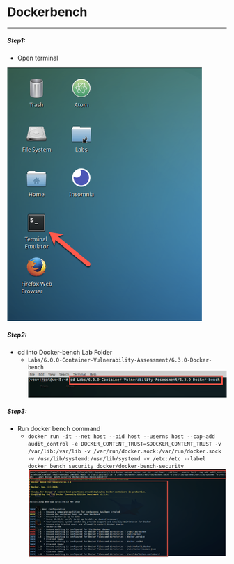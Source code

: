 # Dockerbench

---

##### Step1:

* Open terminal

![](img/Open-Terminal.png)

##### Step2:

* cd into Docker-bench Lab Folder
    * `Labs/6.0.0-Container-Vulnerability-Assessment/6.3.0-Docker-bench`
    ![](img/cd-path.png)

##### Step3:

* Run docker bench command
    * `docker run -it --net host --pid host --userns host --cap-add audit_control -e DOCKER_CONTENT_TRUST=$DOCKER_CONTENT_TRUST -v /var/lib:/var/lib -v /var/run/docker.sock:/var/run/docker.sock -v /usr/lib/systemd:/usr/lib/systemd -v /etc:/etc --label docker_bench_security docker/docker-bench-security`
    ![](img/cmd.png)
